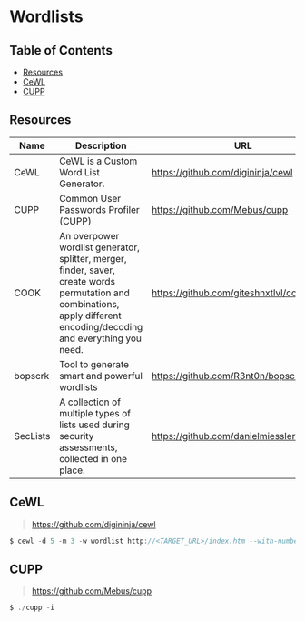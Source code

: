 # Wordlists

## Table of Contents

- [Resources](https://github.com/0xsyr0/Awesome-Cybersecurity-Handbooks/blob/main/handbooks/wordlists.md#Resources)
- [CeWL](https://github.com/0xsyr0/Awesome-Cybersecurity-Handbooks/blob/main/handbooks/wordlists.md#CeWL)
- [CUPP](https://github.com/0xsyr0/Awesome-Cybersecurity-Handbooks/blob/main/handbooks/wordlists.md#CUPP)

## Resources

| Name | Description | URL |
| --- | --- | --- |
| CeWL | CeWL is a Custom Word List Generator. | https://github.com/digininja/cewl |
| CUPP | Common User Passwords Profiler (CUPP) | https://github.com/Mebus/cupp |
| COOK | An overpower wordlist generator, splitter, merger, finder, saver, create words permutation and combinations, apply different encoding/decoding and everything you need. | https://github.com/giteshnxtlvl/cook |
| bopscrk | Tool to generate smart and powerful wordlists | https://github.com/R3nt0n/bopscrk |
| SecLists | A collection of multiple types of lists used during security assessments, collected in one place. | https://github.com/danielmiessler/SecLists |

## CeWL

> https://github.com/digininja/cewl

```c
$ cewl -d 5 -m 3 -w wordlist http://<TARGET_URL>/index.htm --with-numbers
```

## CUPP

> https://github.com/Mebus/cupp

```c
$ ./cupp -i
```
